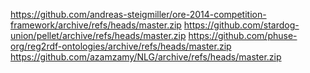 https://github.com/andreas-steigmiller/ore-2014-competition-framework/archive/refs/heads/master.zip
https://github.com/stardog-union/pellet/archive/refs/heads/master.zip
https://github.com/phuse-org/reg2rdf-ontologies/archive/refs/heads/master.zip
https://github.com/azamzamy/NLG/archive/refs/heads/master.zip
